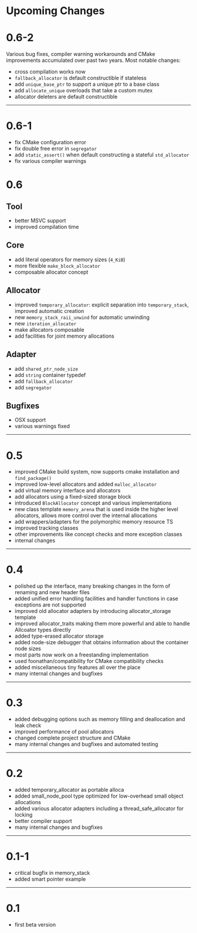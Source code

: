 # Upcoming Changes

# 0.6-2

Various bug fixes, compiler warning workarounds and CMake improvements accumulated over past two years.
Most notable changes:

* cross compilation works now
* `fallback_allocator` is default constructible if stateless
* add `unique_base_ptr` to support a unique ptr to a base class
* add `allocate_unique` overloads that take a custom mutex
* allocator deleters are default constructible

---

# 0.6-1

* fix CMake configuration error
* fix double free error in `segregator`
* add `static_assert()` when default constructing a stateful `std_allocator`
* fix various compiler warnings

# 0.6

## Tool

* better MSVC support
* improved compilation time

## Core

* add literal operators for memory sizes (`4_KiB`)
* more flexible `make_block_allocator`
* composable allocator concept

## Allocator

* improved `temporary_allocator`: explicit separation into `temporary_stack`, improved automatic creation
* new `memory_stack_raii_unwind` for automatic unwinding
* new `iteration_allocator`
* make allocators composable
* add facilities for joint memory allocations

## Adapter

* add `shared_ptr_node_size`
* add `string` container typedef
* add `fallback_allocator`
* add `segregator`

## Bugfixes

* OSX support
* various warnings fixed

---

# 0.5
* improved CMake build system, now supports cmake installation and `find_package()`
* improved low-level allocators and added `malloc_allocator`
* add virtual memory interface and allocators
* add allocators using a fixed-sized storage block
* introduced `BlockAllocator` concept and various implementations
* new class template `memory_arena` that is used inside the higher level allocators, allows more control over the internal allocations
* add wrappers/adapters for the polymorphic memory resource TS
* improved tracking classes
* other improvements like concept checks and more exception classes
* internal changes

---

# 0.4

* polished up the interface, many breaking changes in the form of renaming and new header files
* added unified error handling facilities and handler functions in case exceptions are not supported
* improved old allocator adapters by introducing allocator_storage template
* improved allocator_traits making them more powerful and able to handle Allcoator types directly
* added type-erased allocator storage
* added node-size debugger that obtains information about the container node sizes
* most parts now work on a freestanding implementation
* used foonathan/compatibility for CMake compatibility checks
* added miscellaneous tiny features all over the place
* many internal changes and bugfixes

---

# 0.3

* added debugging options such as memory filling and deallocation and leak check
* improved performance of pool allocators
* changed complete project structure and CMake
* many internal changes and bugfixes and automated testing

---

# 0.2

* added temporary_allocator as portable alloca
* added small_node_pool type optimized for low-overhead small object allocations
* added various allocator adapters including a thread_safe_allocator for locking
* better compiler support
* many internal changes and bugfixes

---

# 0.1-1

* critical bugfix in memory_stack
* added smart pointer example

---

# 0.1

* first beta version
